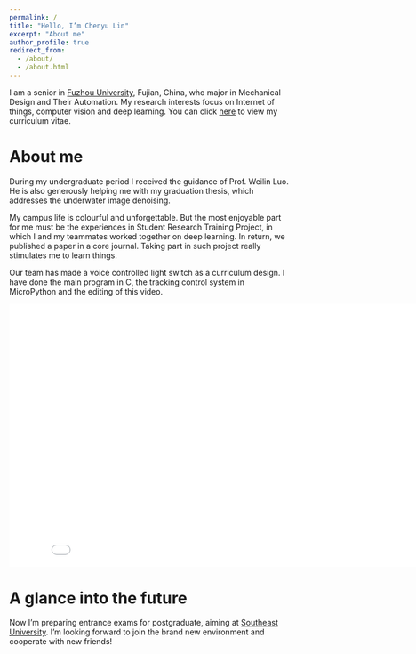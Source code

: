 ```yaml
---
permalink: /
title: "Hello, I’m Chenyu Lin"
excerpt: "About me"
author_profile: true
redirect_from: 
  - /about/
  - /about.html
---
```


I am a senior in [Fuzhou University](https://www.fzu.edu.cn/), Fujian, China, who major in Mechanical Design and Their Automation. My research interests focus on Internet of things, computer vision and deep learning. You can click [here](https://zhuoyu-998.github.io/Chenyu-Lin.github.io//cv/) to view my curriculum vitae.

About me
======
During my undergraduate period I received the guidance of Prof. Weilin Luo. He is also generously helping me with my graduation thesis, which addresses the underwater image denoising.

My campus life is colourful and unforgettable. But the most enjoyable part for me must be the experiences in Student Research Training Project, in which I and my teammates worked together on deep learning. In return, we published a paper in a core journal. Taking part in such project really stimulates me to learn things.

Our team has made a voice controlled light switch as a curriculum design. I have done the main program in C, the tracking control system in MicroPython and the editing of this video.

<iframe src="//player.bilibili.com/player.html?aid=611093232&bvid=BV1184y1c7XH&cid=1054940614&page=1&high_quality=1" width="840" height="472.5"
frameborder="0" allowfullscreen class="video"></iframe>

A glance into the future
=====
Now I’m preparing entrance exams for postgraduate, aiming at [Southeast University](https://www.seu.edu.cn/). I’m looking forward to join the brand new environment and cooperate with new friends!


